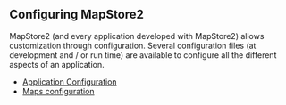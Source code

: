 ## Configuring MapStore2

MapStore2 (and every application developed with MapStore2) allows customization through configuration.
Several configuration files (at development and / or run time) are available to configure all the different aspects of an application.

 * [Application Configuration](local-config)
 * [Maps configuration](maps-configuration)
